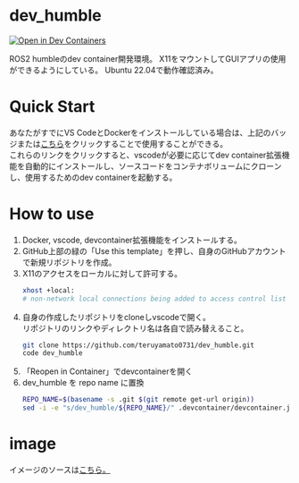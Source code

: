 # dev_humble
[![Open in Dev Containers](https://img.shields.io/static/v1?label=Dev%20Containers&message=Open&color=blue&logo=visualstudiocode)](https://vscode.dev/redirect?url=vscode://ms-vscode-remote.remote-containers/cloneInVolume?url=https://github.com/teruyamato0731/dev_humble)

ROS2 humbleのdev container開発環境。
X11をマウントしてGUIアプリの使用ができるようにしている。
Ubuntu 22.04で動作確認済み。

# Quick Start
あなたがすでにVS CodeとDockerをインストールしている場合は、上記のバッジまたは[こちら](https://vscode.dev/redirect?url=vscode://ms-vscode-remote.remote-containers/cloneInVolume?url=https://github.com/teruyamato0731/dev_humble)をクリックすることで使用することができる。<br>
これらのリンクをクリックすると、vscodeが必要に応じてdev container拡張機能を自動的にインストールし、ソースコードをコンテナボリュームにクローンし、使用するためのdev containerを起動する。

# How to use
1. Docker, vscode, devcontainer拡張機能をインストールする。
1. GitHub上部の緑の「Use this template」を押し、自身のGitHubアカウントで新規リポジトリを作成。
1. X11のアクセスをローカルに対して許可する。
    ```bash
    xhost +local:
    # non-network local connections being added to access control list
    ```
1. 自身の作成したリポジトリをcloneしvscodeで開く。<br>
    リポジトリのリンクやディレクトリ名は各自で読み替えること。
    ```bash
    git clone https://github.com/teruyamato0731/dev_humble.git
    code dev_humble
    ```
1. 「Reopen in Container」でdevcontainerを開く
1. dev_humble を repo name に置換
    ```bash
    REPO_NAME=$(basename -s .git $(git remote get-url origin))
    sed -i -e "s/dev_humble/${REPO_NAME}/" .devcontainer/devcontainer.json .devcontainer/docker-compose.yml README.md
    ```

# image
イメージのソースは[こちら。](https://github.com/teruyamato0731/dev_humble_image)
